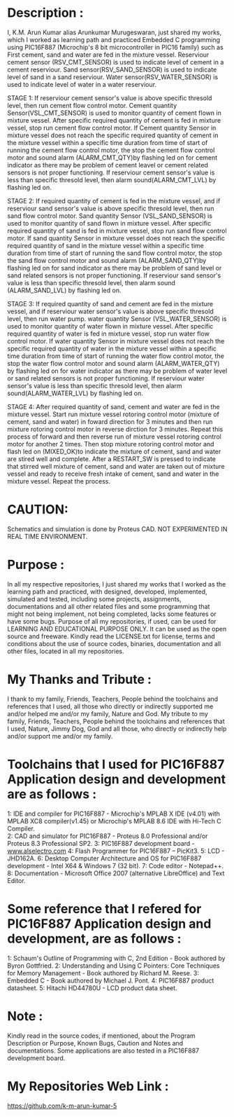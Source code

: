 ﻿Description :
=============
I,  K.M. Arun Kumar alias Arunkumar Murugeswaran, just shared my works, which I worked as learning path and practiced Embedded C programming using PIC16F887 (Microchip's 8 bit microcontroller in PIC16 family) such as First cement, sand and water are fed in the mixture vessel. Reserviour cement sensor
(RSV_CMT_SENSOR) is used to indicate level of cement in a cement reserviour. Sand sensor(RSV_SAND_SENSOR) is used to indicate level of sand in a sand reserviour. Water
sensor(RSV_WATER_SENSOR) is used to indicate level of water in a water reserviour. 

STAGE 1:
If reserviour cement sensor's value is above specific thresold level, then run cement flow control motor. Cement quantity Sensor(VSL_CMT_SENSOR) is used to monitor quantity of cement flown in mixture vessel. After specific required quantity of cement is fed in mixture vessel, stop run cement flow control motor. If Cement quantity Sensor in mixture vessel does not reach the specific required quantity of cement in the mixture vessel within a specific time duration from time of start of running the cement flow control motor, the stop the cement flow control motor and sound alarm (ALARM_CMT_QTY)by flashing led on for cement indicator as there may be
problem of cement leavel or cement related sensors is not proper functioning. If reserviour cement sensor's value is less than specific thresold level, then alarm sound(ALARM_CMT_LVL) by flashing led on.

STAGE 2:
If required quantity of cement is fed in the mixture vessel, and if reserviour sand sensor's value is above specific thresold level, then run sand flow control motor. Sand quantity Sensor (VSL_SAND_SENSOR) is used to monitor quantity of sand flown in mixture vessel. After specific required quantity of sand is fed in mixture vessel, stop run sand flow control motor. If sand quantity Sensor in mixture vessel does not reach the specific required quantity of sand in the mixture vessel
within a specific time duration from time of start of running the sand flow control motor, the stop the sand flow control motor and sound alarm (ALARM_SAND_QTY)by flashing led on for sand indicator as there may be problem of sand level or sand related sensors is not proper functioning. If reserviour sand sensor's value is less than specific thresold level, then alarm sound (ALARM_SAND_LVL) by flashing led on.

STAGE 3:
If required quantity of sand and cement are fed in the mixture vessel, and if reserviour water sensor's value is above specific thresold level, then run water pump. water quantity Sensor (VSL_WATER_SENSOR) is used to monitor quantity of water flown in mixture vessel. After specific required quantity of water is fed in mixture vessel, stop run water flow control motor. If water quantity Sensor in mixture vessel does not reach the specific required quantity of water in the mixture vessel within a specific time duration from time of start of running the water flow control motor, the stop the water flow control motor and sound alarm (ALARM_WATER_QTY) by flashing led on for water indicator as there may be problem of water level or sand related sensors is not proper functioning. If reserviour water sensor's value is less than specific thresold level, then alarm sound(ALARM_WATER_LVL) by flashing led on.

STAGE 4:
After required quantity of sand, cement and water are fed in the mixture vessel. Start run mixture vessel rotoring control motor (mixture of cement, sand and water) in foward direction for 3 minutes and then run mixture rotoring control motor in reverse dirction for 3 minutes. Repeat this process of forward and then reverse run of mixture vessel rotoring control motor for another 2 times. Then stop mixture rotoring control motor and flash led on (MIXED_OK)to indicate the mixture of cement, sand and water are stired well and complete. After a RESTART_SW is pressed to indicate that stirred well mixture of cement, sand and
water are taken out of mixture vessel and ready to receive fresh intake of cement, sand and water in
the mixture vessel. Repeat the process.

CAUTION:
========
Schematics and simulation is done by Proteus CAD. NOT EXPERIMENTED IN REAL TIME ENVIRONMENT.

Purpose :
=========
In all my respective repositories, I just shared my works that I worked as the learning path and practiced, with designed, developed, implemented, simulated and tested, including some projects, assignments, documentations and all other related files and some programming that might not being implement, not being completed, lacks some features or have some bugs. Purpose of all my repositories, if used, can be used for LEARNING AND EDUCATIONAL PURPOSE ONLY. It can be used as the open source and freeware. Kindly read the LICENSE.txt for license, terms and conditions about the use of source codes, binaries, documentation and all other files, located in all my repositories. 

My Thanks and Tribute :
========================
I thank to my family, Friends, Teachers, People behind the toolchains and references that I used, all those who directly or indirectly supported me and/or helped me and/or my family, Nature and God. My tribute to my family, Friends, Teachers, People behind the toolchains and references that I used, Nature, Jimmy Dog, God and all those, who directly or indirectly help and/or support me and/or my family.

Toolchains that I used for PIC16F887 Application design and development are as follows :
=========================================================================================
1: IDE and compiler for PIC16F887                                           - Microchip's MPLAB X IDE (v4.01) with MPLAB XC8 compiler(v1.45) or
                                                                              Microchip's MPLAB 8.6 IDE with Hi-Tech C Compiler.  
2: CAD and simulator for PIC16F887                                          - Proteus 8.0 Professional and/or Proteus 8.3 Professional SP2.
3: PIC16F887 development board                                              - www.alselectro.com 
4: Flash Programmer for PIC16F887                                           – PicKit3.
5: LCD                                                                      - JHD162A.
6: Desktop Computer Architecture and OS for PIC16F887 development           - Intel X64 & Windows 7 (32 bit).
7: Code editor                                                              - Notepad++.
8: Documentation                                                            - Microsoft Office 2007 (alternative LibreOffice) and Text Editor.

Some reference that I refered for PIC16F887  Application design and development, are as follows :
==================================================================================================
1: Schaum's Outline of Programming with C, 2nd Edition - Book authored by Byron Gottfried.
2: Understanding and Using C Pointers: Core Techniques for Memory Management - Book authored by Richard M. Reese. 
3: Embedded C - Book authored by Michael J. Pont.
4: PIC16F887 product datasheet.
5: Hitachi HD44780U - LCD product data sheet.

Note :
======
Kindly read in the source codes, if mentioned, about the Program Description or Purpose, Known Bugs, Caution and Notes and documentations. Some applications are also tested in a PIC16F887 development board.

My Repositories Web Link :
==========================
https://github.com/k-m-arun-kumar-5

